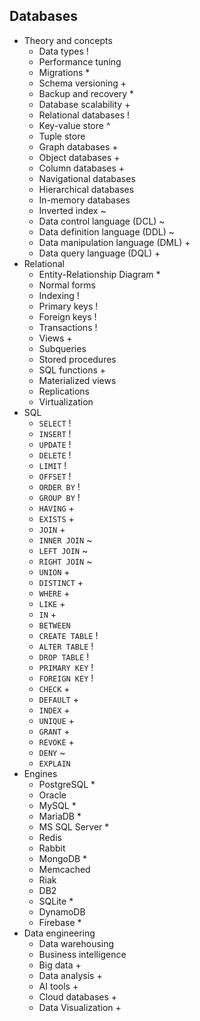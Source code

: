 ## Databases

- Theory and concepts
  - Data types !
  - Performance tuning
  - Migrations *
  - Schema versioning +
  - Backup and recovery *
  - Database scalability +
  - Relational databases !
  - Key-value store ^
  - Tuple store
  - Graph databases +
  - Object databases +
  - Column databases +
  - Navigational databases
  - Hierarchical databases
  - In-memory databases
  - Inverted index ~
  - Data control language (DCL) ~
  - Data definition language (DDL) ~
  - Data manipulation language (DML) +
  - Data query language (DQL) +
- Relational
  - Entity-Relationship Diagram *
  - Normal forms
  - Indexing !
  - Primary keys !
  - Foreign keys !
  - Transactions !
  - Views +
  - Subqueries
  - Stored procedures
  - SQL functions +
  - Materialized views
  - Replications
  - Virtualization
- SQL
  - `SELECT` !
  - `INSERT` !
  - `UPDATE` !
  - `DELETE` !
  - `LIMIT` !
  - `OFFSET` !
  - `ORDER BY` !
  - `GROUP BY` !
  - `HAVING` +
  - `EXISTS` +
  - `JOIN` +
  - `INNER JOIN` ~
  - `LEFT JOIN` ~
  - `RIGHT JOIN` ~
  - `UNION` +
  - `DISTINCT` +
  - `WHERE` +
  - `LIKE` +
  - `IN` +
  - `BETWEEN`
  - `CREATE TABLE` !
  - `ALTER TABLE` !
  - `DROP TABLE` !
  - `PRIMARY KEY` !
  - `FOREIGN KEY` !
  - `CHECK` +
  - `DEFAULT` +
  - `INDEX` +
  - `UNIQUE` +
  - `GRANT` +
  - `REVOKE` +
  - `DENY` ~
  - `EXPLAIN`
- Engines
  - PostgreSQL *
  - Oracle
  - MySQL *
  - MariaDB *
  - MS SQL Server *
  - Redis
  - Rabbit
  - MongoDB *
  - Memcached
  - Riak
  - DB2
  - SQLite *
  - DynamoDB
  - Firebase *
- Data engineering
  - Data warehousing
  - Business intelligence
  - Big data +
  - Data analysis +
  - AI tools +
  - Cloud databases +
  - Data Visualization +
